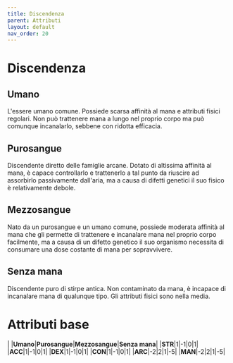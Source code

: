 ```yaml
---
title: Discendenza
parent: Attributi
layout: default
nav_order: 20
---
```


# **Discendenza**

## **Umano**
L'essere umano comune. Possiede scarsa affinità al mana e attributi fisici regolari. Non può trattenere mana a lungo nel proprio corpo ma può comunque incanalarlo, sebbene con ridotta efficacia.

## **Purosangue** 
Discendente diretto delle famiglie arcane. Dotato di altissima affinità al mana, è capace controllarlo e trattenerlo a tal punto da riuscire ad assorbirlo passivamente dall'aria, ma a causa di difetti genetici il suo fisico è relativamente debole.

## **Mezzosangue**
Nato da un purosangue e un umano comune, possiede moderata affinità al mana che gli permette di trattenere e incanalare mana nel proprio corpo facilmente, ma a causa di un difetto genetico il suo organismo necessita di consumare una dose costante di mana per sopravvivere.

## **Senza mana**
Discendente puro di stirpe antica. Non contaminato da mana, è incapace di incanalare mana di qualunque tipo. Gli attributi fisici sono nella media.

# **Attributi base**

|   |**Umano**|**Purosangue**|**Mezzosangue**|**Senza mana**|
|**STR**|1|-1|0|1|
|**ACC**|1|-1|0|1|
|**DEX**|1|-1|0|1|
|**CON**|1|-1|0|1|
|**ARC**|-2|2|1|-5|
|**MAN**|-2|2|1|-5|
